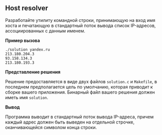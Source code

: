 ## Host resolver
Разработайте утилиту командной строки, принимающую на вход имя хоста и печатающую в стандартный поток вывода список IP-адресов, ассоциированных с данным именем.

**Пример вызова**

```
./solution yandex.ru
213.180.204.3  
93.158.134.3  
213.180.193.3
```

**Представление решения**

Решение предоставляется в виде двух файлов `solution.c` и `Makefile`, в последнем предполагается цель по умолчанию, которая приводит к сборке вашего приложения. Бинарный файл вашего решения должен иметь имя  `solution`.

**Вывод**

Программа выводит в стандартный поток вывода IP-адреса, причем каждый адрес должен быть выведен на отдельной строчке, оканчивающейся символом конца строки.
